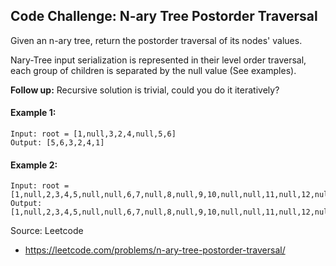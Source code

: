 ## Code Challenge: N-ary Tree Postorder Traversal
Given an n-ary tree, return the postorder traversal of its nodes' values.

Nary-Tree input serialization is represented in their level order traversal, each group of children is separated by the null value (See examples).

**Follow up:**
Recursive solution is trivial, could you do it iteratively?

#### Example 1:
```
Input: root = [1,null,3,2,4,null,5,6]
Output: [5,6,3,2,4,1]
```

#### Example 2:
```
Input: root = [1,null,2,3,4,5,null,null,6,7,null,8,null,9,10,null,null,11,null,12,null,13,null,null,14]
Output: [1,null,2,3,4,5,null,null,6,7,null,8,null,9,10,null,null,11,null,12,null,13,null,null,14]
```

Source: Leetcode
* https://leetcode.com/problems/n-ary-tree-postorder-traversal/
